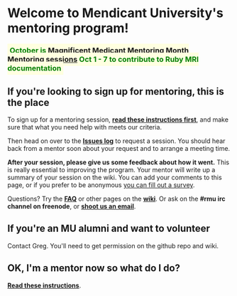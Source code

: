 # Welcome to Mendicant University's mentoring program!

<h3><span style="text-align: center; background-color: lightyellow; color: green; padding: 5px;">October is <a href="#">Magnificent Medicant Mentoring Month</a><br><a href="#">Mentoring sessions</a> Oct 1 - 7 to contribute to Ruby MRI documentation</a></span></h3>

## If you're looking to sign up for mentoring, this is the place

To sign up for a mentoring session, **[read these instructions first](https://github.com/rmu/mentoring/wiki/Instructions-for-students)**, and make sure that what you need help with meets our criteria.

Then head on over to the **[Issues log](https://github.com/rmu/mentoring/issues)** to request a session.  You should hear back from a mentor soon about your request and to arrange a meeting time.

**After your session, please give us some feedback about how it went.** This is really essential to improving the program.  Your mentor will write up a summary of your session on the wiki. You can add your comments to this page, or if you prefer to be anonymous [you can fill out a survey](https://spreadsheets.google.com/viewform?hl=en&authkey=CIjX4vsL&formkey=dDJIOHc2dmZaTWRPQVFpaXJiaV9BVlE6MQ#gid=0).

Questions?  Try the **[FAQ](https://github.com/rmu/mentoring/wiki/FAQ)** or other pages on the **[wiki](https://github.com/rmu/mentoring/wiki/Home)**. Or ask on the **#rmu irc channel on freenode**, or **[shoot us an email](mailto:rmu.mentoring@gmail.com)**.

## If you're an MU alumni and want to volunteer

Contact Greg. You'll need to get permission on the github repo and wiki.

## OK, I'm a mentor now so what do I do?

**[Read these instructions](https://github.com/rmu/mentoring/wiki/Instructions-for-mentors)**.